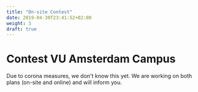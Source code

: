 ```yaml
---
title: "On-site Contest"
date: 2019-04-30T23:41:52+02:00
weight: 3
draft: true
---
```

# Contest VU Amsterdam Campus
Due to corona measures, we don't know this yet. We are working on both plans (on-site and online) and will inform you.